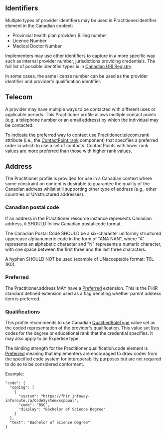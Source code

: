 ## Identifiers
Multiple types of provider identifiers may be used in Practitioner.identifier element in the Canadian context:
* Provincial health plan provider/ Billing number
* Licence Number
* Medical Doctor Number

Implementers may use other identifiers to capture in a more specific way such as internal provider number, jurisdictions providing credentials.
The full list of possible identifier types is in [Canadian URI Registry](https://simplifier.net/canadianuriregistry/~resources?category=NamingSystem)

In some cases, the same license number can be used as the provider identifier and provider's qualification identifier.

## Telecom
A provider may have multiple ways to be contacted with different uses or applicable periods. This Practitioner profile allows multiple contact points (e.g. a telephone number or an email address) by which the individual may be contacted.

To indicate the preferred way to contact use Practitioner.telecom.rank attribute (i.e., the [ContactPoint.rank](https://www.hl7.org/fhir/datatypes.html#contactpoint) component) that specifies a preferred order in which to use a set of contacts. ContactPoints with lower rank values are more preferred than those with higher rank values.

## Address

The Practitioner profile is provided for use in a Canadian context where some constraint on content is desirable to guarantee the quality of the Canadian address whilst still supporting other type of address (e.g., other countries or UNstructured addresses).


### Canadian postal code
If an address in the Practitioner resource instance represents Canadian address, it SHOULD follow Canadian postal code format.

The Canadian Postal Code SHOULD be a six-character uniformly structured uppercase alphanumeric code in the form of "ANA NAN", where "A" represents an alphabetic character and "N" represents a numeric character, with one space between the first three and the last three characters.


A hyphen SHOULD NOT be used (example of UNacceptable format: T0L-1K0).


### Preferred
The Practitioner.address MAY have a [Preferred](http://hl7.org/fhir/StructureDefinition/iso21090-preferred) extension. This is the FHIR standard defined extension used as a flag denoting whether parent address item is preferred.

### Qualifications

This profile recommends to use Canadian [QualifiedRoleType](https://tgateway.infoway-inforoute.ca/singlesubset.html?id=2.16.840.1.113883.2.20.3.48) value set as the coded representation of the provider's qualification.
This value set lists codes for the degree or educational rank that the credential specifies. It may also apply to an Expertise type.


The binding strength for the Practitioner.qualification.code element is [Preferred](https://www.hl7.org/fhir/terminologies.html#preferred) meaning that implementers are encouraged to draw codes from the specified code system for interoperability purposes but are not required to do so to be considered conformant. 


Example:
```
"code": {
  "coding": [
    {
      "system": "https://fhir.infoway-inforoute.ca/CodeSystem/scpqual",
      "code": "BSC",
      "display": "Bachelor of Science Degree"
    }
  ],
  "text": "Bachelor of Science Degree"
}
```
